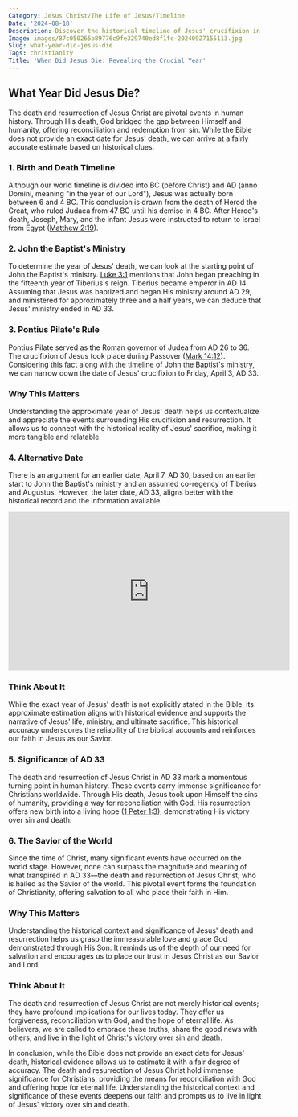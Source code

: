 ```yaml
---
Category: Jesus Christ/The Life of Jesus/Timeline
Date: '2024-08-18'
Description: Discover the historical timeline of Jesus' crucifixion in this article that explores the year of Jesus' death, shedding light on this significant event.
Image: images/87c050265b89776c9fe329740ed8f1fc-20240927155113.jpg
Slug: what-year-did-jesus-die
Tags: christianity
Title: 'When Did Jesus Die: Revealing the Crucial Year'
---
```


## What Year Did Jesus Die?

The death and resurrection of Jesus Christ are pivotal events in human history. Through His death, God bridged the gap between Himself and humanity, offering reconciliation and redemption from sin. While the Bible does not provide an exact date for Jesus' death, we can arrive at a fairly accurate estimate based on historical clues.

### 1. Birth and Death Timeline

Although our world timeline is divided into BC (before Christ) and AD (anno Domini, meaning "in the year of our Lord"), Jesus was actually born between 6 and 4 BC. This conclusion is drawn from the death of Herod the Great, who ruled Judaea from 47 BC until his demise in 4 BC. After Herod's death, Joseph, Mary, and the infant Jesus were instructed to return to Israel from Egypt ([Matthew 2:19](https://www.bibleref.com/Matthew/2/Matthew-2-19.html)).

### 2. John the Baptist's Ministry

To determine the year of Jesus' death, we can look at the starting point of John the Baptist's ministry. [Luke 3:1](https://www.bibleref.com/Luke/3/Luke-3-1.html) mentions that John began preaching in the fifteenth year of Tiberius's reign. Tiberius became emperor in AD 14. Assuming that Jesus was baptized and began His ministry around AD 29, and ministered for approximately three and a half years, we can deduce that Jesus' ministry ended in AD 33.

### 3. Pontius Pilate's Rule

Pontius Pilate served as the Roman governor of Judea from AD 26 to 36. The crucifixion of Jesus took place during Passover ([Mark 14:12](https://www.bibleref.com/Mark/14/Mark-14-12.html)). Considering this fact along with the timeline of John the Baptist's ministry, we can narrow down the date of Jesus' crucifixion to Friday, April 3, AD 33.

### Why This Matters

Understanding the approximate year of Jesus' death helps us contextualize and appreciate the events surrounding His crucifixion and resurrection. It allows us to connect with the historical reality of Jesus' sacrifice, making it more tangible and relatable.

### 4. Alternative Date

There is an argument for an earlier date, April 7, AD 30, based on an earlier start to John the Baptist's ministry and an assumed co-regency of Tiberius and Augustus. However, the later date, AD 33, aligns better with the historical record and the information available.


<iframe width="560" height="315" src="https://www.youtube.com/embed/PRVuDJvTLAM" frameborder="0" allow="autoplay; encrypted-media" allowfullscreen></iframe>


### Think About It

While the exact year of Jesus' death is not explicitly stated in the Bible, its approximate estimation aligns with historical evidence and supports the narrative of Jesus' life, ministry, and ultimate sacrifice. This historical accuracy underscores the reliability of the biblical accounts and reinforces our faith in Jesus as our Savior.

### 5. Significance of AD 33

The death and resurrection of Jesus Christ in AD 33 mark a momentous turning point in human history. These events carry immense significance for Christians worldwide. Through His death, Jesus took upon Himself the sins of humanity, providing a way for reconciliation with God. His resurrection offers new birth into a living hope ([1 Peter 1:3](https://www.bibleref.com/1-Peter/1/1-Peter-1-3.html)), demonstrating His victory over sin and death.

### 6. The Savior of the World

Since the time of Christ, many significant events have occurred on the world stage. However, none can surpass the magnitude and meaning of what transpired in AD 33—the death and resurrection of Jesus Christ, who is hailed as the Savior of the world. This pivotal event forms the foundation of Christianity, offering salvation to all who place their faith in Him.

### Why This Matters

Understanding the historical context and significance of Jesus' death and resurrection helps us grasp the immeasurable love and grace God demonstrated through His Son. It reminds us of the depth of our need for salvation and encourages us to place our trust in Jesus Christ as our Savior and Lord.

### Think About It

The death and resurrection of Jesus Christ are not merely historical events; they have profound implications for our lives today. They offer us forgiveness, reconciliation with God, and the hope of eternal life. As believers, we are called to embrace these truths, share the good news with others, and live in the light of Christ's victory over sin and death.

In conclusion, while the Bible does not provide an exact date for Jesus' death, historical evidence allows us to estimate it with a fair degree of accuracy. The death and resurrection of Jesus Christ hold immense significance for Christians, providing the means for reconciliation with God and offering hope for eternal life. Understanding the historical context and significance of these events deepens our faith and prompts us to live in light of Jesus' victory over sin and death.